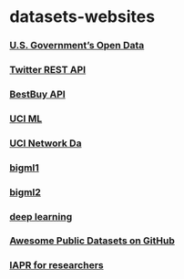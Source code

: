 # datasets-websites

### [U.S. Government’s Open Data](https://www.data.gov/)
### [Twitter REST API](https://dev.twitter.com/rest/public)
### [BestBuy API](https://developer.bestbuy.com/apis)
### [UCI ML](http://archive.ics.uci.edu/ml/datasets.html)
### [UCI Network Da](http://networkdata.ics.uci.edu/resources)
### [bigml1](https://blog.bigml.com/2013/02/28/data-data-data-thousands-of-public-data-sources/)
### [bigml2](https://blog.bigml.com/list-of-public-data-sources-fit-for-machine-learning/)
### [deep learning](http://deeplearning.net/datasets)
### [Awesome Public Datasets on GitHub](http://www.kdnuggets.com/2015/04/awesome-public-datasets-github.html)
### [IAPR for researchers](http://homepages.inf.ed.ac.uk/rbf/IAPR/researchers/)
